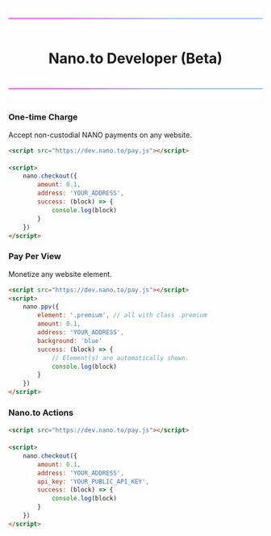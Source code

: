 ![line](https://github.com/fwd/n2/raw/master/.github/line.png)

<h1 align="center">Nano.to Developer (Beta)</h1>

![line](https://github.com/fwd/n2/raw/master/.github/line.png)

### One-time Charge

Accept non-custodial NANO payments on any website.

```html
<script src="https://dev.nano.to/pay.js"></script>

<script>
    nano.checkout({ 
        amount: 0.1,
        address: 'YOUR_ADDRESS', 
        success: (block) => {
        	console.log(block)
        }
    })
</script>
```



### Pay Per View

Monetize any website element. 

```html
<script src="https://dev.nano.to/pay.js"></script>
<script>
    nano.ppv({ 
        element: '.premium', // all with class .premium
        amount: 0.1,
        address: 'YOUR_ADDRESS', 
        background: 'blue' 
        success: (block) => {
        	// Element(s) are automatically shown.
        	console.log(block)
        }
    })
</script>
```






### Nano.to Actions

```html
<script src="https://dev.nano.to/pay.js"></script>

<script>
    nano.checkout({ 
        amount: 0.1,
        address: 'YOUR_ADDRESS', 
        api_key: 'YOUR_PUBLIC_API_KEY',
        success: (block) => {
        	console.log(block)
        }
    })
</script>
```
